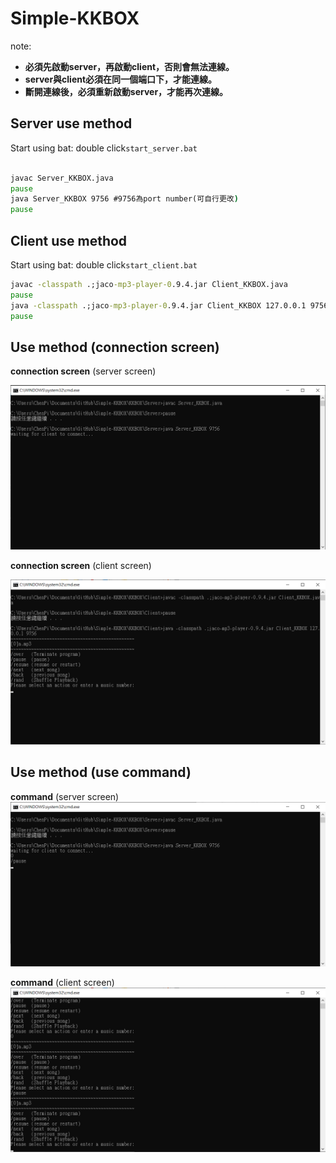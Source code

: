 # Simple-KKBOX

note:

* **必須先啟動server，再啟動client，否則會無法連線。**
* **server與client必須在同一個端口下，才能連線。**
* **斷開連線後，必須重新啟動server，才能再次連線。**

## Server use method

Start using bat: double click`start_server.bat`

```bat

javac Server_KKBOX.java
pause
java Server_KKBOX 9756 #9756為port number(可自行更改)
pause

```

## Client use method

Start using bat: double click`start_client.bat`

```bat
javac -classpath .;jaco-mp3-player-0.9.4.jar Client_KKBOX.java
pause
java -classpath .;jaco-mp3-player-0.9.4.jar Client_KKBOX 127.0.0.1 9756 #127.0.0.1為server ip(使用不同電腦連線時，可用ipconfig查詢並修改)，9756為port number(可自行更改)
pause
```

## Use method (connection screen)

**connection screen** (server screen)

<img alt="Server_Waiting_for_connection_screen" src="image\Server_Waiting_for_connection_screen.png">

**connection screen** (client screen)

<img alt="Client_Waiting_for_connection_screen" src="image\Client_Waiting_for_connection_screen.png">

## Use method (use command)

**command** (server screen)
<img alt="Server_command" src="image\Server_command.png">

**command** (client screen)
<img alt="Client_command" src="image\Client_command.png">
